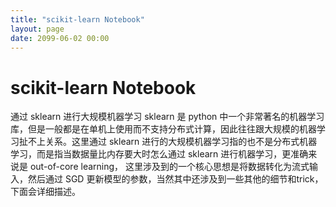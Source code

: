 ```yaml
---
title: "scikit-learn Notebook"
layout: page
date: 2099-06-02 00:00
---
```


# scikit-learn Notebook

通过 sklearn 进行大规模机器学习
sklearn 是 python 中一个非常著名的机器学习库，但是一般都是在单机上使用而不支持分布式计算，因此往往跟大规模的机器学习扯不上关系。这里通过 sklearn 进行的大规模机器学习指的也不是分布式机器学习，而是指当数据量比内存要大时怎么通过 sklearn 进行机器学习，更准确来说是 out-of-core learning， 这里涉及到的一个核心思想是将数据转化为流式输入，然后通过 SGD 更新模型的参数，当然其中还涉及到一些其他的细节和trick，下面会详细描述。